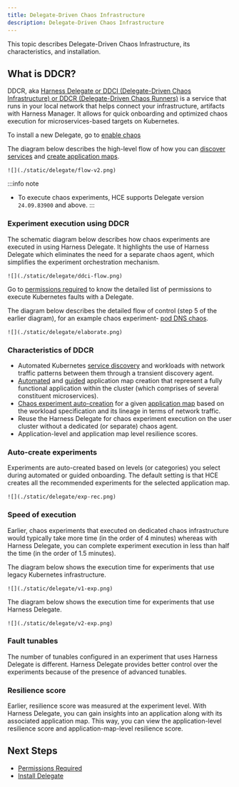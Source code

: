 ```yaml
---
title: Delegate-Driven Chaos Infrastructure
description: Delegate-Driven Chaos Infrastructure
---
```


This topic describes Delegate-Driven Chaos Infrastructure, its characteristics, and installation. 

## What is DDCR?

DDCR, aka [Harness Delegate or DDCI (Delegate-Driven Chaos Infrastructure) or DDCR (Delegate-Driven Chaos Runners)](/docs/platform/delegates/delegate-concepts/delegate-overview) is a service that runs in your local network that helps connect your infrastructure, artifacts with Harness Manager. It allows for quick onboarding and optimized chaos execution for microservices-based targets on Kubernetes.

To install a new Delegate, go to [enable chaos](/docs/chaos-engineering/use-harness-ce/infrastructures/enable-disable#enable-chaos)

The diagram below describes the high-level flow of how you can [discover services](/docs/chaos-engineering/use-harness-ce/service-discovery) and [create application maps](/docs/chaos-engineering/use-harness-ce/application-map).

    ![](./static/delegate/flow-v2.png)

:::info note
- To execute chaos experiments, HCE supports Delegate version `24.09.83900` and above.
:::

### Experiment execution using DDCR

The schematic diagram below describes how chaos experiments are executed in using Harness Delegate. It highlights the use of Harness Delegate which eliminates the need for a separate chaos agent, which simplifies the experiment orchestration mechanism.

    ![](./static/delegate/ddci-flow.png)

Go to [permissions required](/docs/chaos-engineering/use-harness-ce/infrastructures/#what-is-ddcrpermissions) to know the detailed list of permissions to execute Kubernetes faults with a Delegate.

The diagram below describes the detailed flow of control (step 5 of the earlier diagram), for an example chaos experiment- [pod DNS chaos](/docs/chaos-engineering/use-harness-ce/chaos-faults/kubernetes/pod/pod-dns-error).

    ![](./static/delegate/elaborate.png)

### Characteristics of DDCR

- Automated Kubernetes [service discovery](/docs/chaos-engineering/use-harness-ce/service-discovery) and workloads with network traffic patterns between them through a transient discovery agent.
- [Automated](/docs/chaos-engineering/getting-started/onboarding/guided-onboarding#choose-between-automatic-and-customizable-application-map-creation) and [guided](/docs/chaos-engineering/use-harness-ce/application-map#create-an-application-map) application map creation that represent a fully functional application within the cluster (which comprises of several constituent microservices).
- [Chaos experiment auto-creation](#auto-create-experiment) for a given [application map](/docs/chaos-engineering/use-harness-ce/application-map) based on the workload specification and its lineage in terms of network traffic.
- Reuse the Harness Delegate for chaos experiment execution on the user cluster without a dedicated (or separate) chaos agent.
- Application-level and application map level resilience scores.

### Auto-create experiments
Experiments are auto-created based on levels (or categories) you select during automated or guided onboarding. The default setting is that HCE creates all the recommended experiments for the selected application map.

    ![](./static/delegate/exp-rec.png)

### Speed of execution
Earlier, chaos experiments that executed on dedicated chaos infrastructure would typically take more time (in the order of 4 minutes) whereas with Harness Delegate, you can complete experiment execution in less than half the time (in the order of 1.5 minutes).

The diagram below shows the execution time for experiments that use legacy Kubernetes infrastructure.

    ![](./static/delegate/v1-exp.png)

The diagram below shows the execution time for experiments that use Harness Delegate.

    ![](./static/delegate/v2-exp.png)

### Fault tunables
The number of tunables configured in an experiment that uses Harness Delegate is different. Harness Delegate provides better control over the experiments because of the presence of advanced tunables.

### Resilience score

Earlier, resilience score was measured at the experiment level. With Harness Delegate, you can gain insights into an application along with its associated application map. This way, you can view the application-level resilience score and application-map-level resilience score.

## Next Steps

- [Permissions Required](/docs/chaos-engineering/use-harness-ce/infrastructures/ddcr/permissions)
- [Install Delegate](/docs/chaos-engineering/use-harness-ce/infrastructures/ddcr/installation)